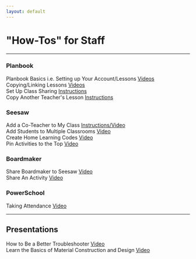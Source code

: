 ```yaml
---
layout: default
---
```

# "How-Tos" for Staff
---

### Planbook
Planbook Basics i.e. Setting up Your Account/Lessons [Videos](https://planbook.uservoice.com/knowledgebase/articles/1948093-video-tutorials-basics)  
Copying/Linking Lessons [Videos](https://planbook.uservoice.com/knowledgebase/articles/1948102-video-tutorials-copying-linking)  
Set Up Class Sharing [Instructions](../pages/Planbook/ClassShare.html)  
Copy Another Teacher's Lesson [Instructions](../pages/Planbook/CopyLesson.html)

### Seesaw
Add a Co-Teacher to My Class [Instructions/Video](https://help.seesaw.me/hc/en-us/articles/203728745-How-do-I-add-a-teacher-or-co-teacher-to-my-class-)  
Add Students to Multiple Classrooms [Video](https://youtu.be/ox9xjcpPJ4M)  
Create Home Learning Codes [Video](https://youtu.be/dm8S3X5PDG4)  
Pin Activities to the Top [Video](https://youtu.be/T_PUGhaS1tY)

### Boardmaker
Share Boardmaker to Seesaw [Video](https://youtu.be/dxH49z9wza0)  
Share An Activity [Video](https://youtu.be/pl9yPZOrxyI)

### PowerSchool
Taking Attendance [Video](https://youtu.be/6vm_gwdmGGo)

---
## Presentations
How to Be a Better Troubleshooter [Video](https://youtu.be/hSEcb6cYW90)  
Learn the Basics of Material Construction and Design [Video](https://youtu.be/ttyEVTgCcQg)




